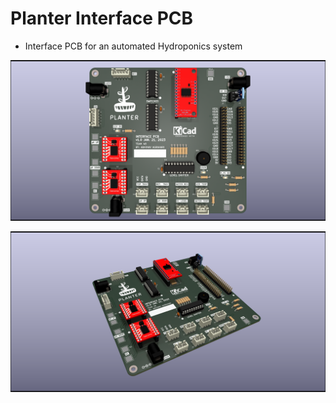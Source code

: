 # Planter Interface PCB

- Interface PCB for an automated Hydroponics system

![img](./Interface-PCB/images/09_Interface-PCB_render.png)

![img](./Interface-PCB/images/10_Interface-PCB_render_angled.png)

